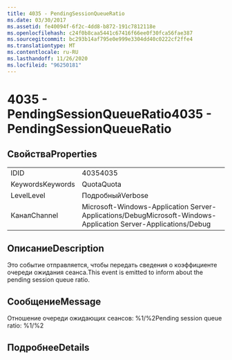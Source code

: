 ```yaml
---
title: 4035 - PendingSessionQueueRatio
ms.date: 03/30/2017
ms.assetid: fe40094f-6f2c-4dd8-b872-191c7812118e
ms.openlocfilehash: c24f0b8caa5441c67416f66ee0f30fca56fae387
ms.sourcegitcommit: bc293b14af795e0e999e3304dd40c0222cf2ffe4
ms.translationtype: MT
ms.contentlocale: ru-RU
ms.lasthandoff: 11/26/2020
ms.locfileid: "96250181"
---
```

# <a name="4035---pendingsessionqueueratio"></a><span data-ttu-id="33916-102">4035 - PendingSessionQueueRatio</span><span class="sxs-lookup"><span data-stu-id="33916-102">4035 - PendingSessionQueueRatio</span></span>

## <a name="properties"></a><span data-ttu-id="33916-103">Свойства</span><span class="sxs-lookup"><span data-stu-id="33916-103">Properties</span></span>  
  
|||  
|-|-|  
|<span data-ttu-id="33916-104">ID</span><span class="sxs-lookup"><span data-stu-id="33916-104">ID</span></span>|<span data-ttu-id="33916-105">4035</span><span class="sxs-lookup"><span data-stu-id="33916-105">4035</span></span>|  
|<span data-ttu-id="33916-106">Keywords</span><span class="sxs-lookup"><span data-stu-id="33916-106">Keywords</span></span>|<span data-ttu-id="33916-107">Quota</span><span class="sxs-lookup"><span data-stu-id="33916-107">Quota</span></span>|  
|<span data-ttu-id="33916-108">Level</span><span class="sxs-lookup"><span data-stu-id="33916-108">Level</span></span>|<span data-ttu-id="33916-109">Подробный</span><span class="sxs-lookup"><span data-stu-id="33916-109">Verbose</span></span>|  
|<span data-ttu-id="33916-110">Канал</span><span class="sxs-lookup"><span data-stu-id="33916-110">Channel</span></span>|<span data-ttu-id="33916-111">Microsoft-Windows-Application Server-Applications/Debug</span><span class="sxs-lookup"><span data-stu-id="33916-111">Microsoft-Windows-Application Server-Applications/Debug</span></span>|  
  
## <a name="description"></a><span data-ttu-id="33916-112">Описание</span><span class="sxs-lookup"><span data-stu-id="33916-112">Description</span></span>  

 <span data-ttu-id="33916-113">Это событие отправляется, чтобы передать сведения о коэффициенте очереди ожидания сеанса.</span><span class="sxs-lookup"><span data-stu-id="33916-113">This event is emitted to inform about the pending session queue ratio.</span></span>  
  
## <a name="message"></a><span data-ttu-id="33916-114">Сообщение</span><span class="sxs-lookup"><span data-stu-id="33916-114">Message</span></span>  

 <span data-ttu-id="33916-115">Отношение очереди ожидающих сеансов: %1/%2</span><span class="sxs-lookup"><span data-stu-id="33916-115">Pending session queue ratio: %1/%2</span></span>  
  
## <a name="details"></a><span data-ttu-id="33916-116">Подробнее</span><span class="sxs-lookup"><span data-stu-id="33916-116">Details</span></span>
